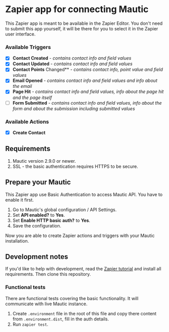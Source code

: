 # Zapier app for connecting Mautic

This Zapier app is meant to be available in the Zapier Editor. You don't need to submit this app yourself, it will be there for you to select it in the Zapier user interface.

### Available Triggers
- [x] **Contact Created** - _contains contact info and field values_
- [x] **Contact Updated** - _contains contact info and field values_
- [x] **Contact Points** Changed** - _contains contact info, point value and field values_
- [x] **Email Opened** - _contains contact info and field values and info about the email_
- [x] **Page Hit** - _contains contact info and field values, info about the page hit and the page itself_
- [ ] **Form Submitted** - _contains contact info and field values, info about the form and about the submission including submitted values_

### Available Actions
- [x] **Create Contact**

## Requirements

1. Mautic version 2.9.0 or newer.
2. SSL - the basic authentication requires HTTPS to be secure.

## Prepare your Mautic

This Zapier app use Basic Authentication to access Mautic API. You have to enable it first.

1. Go to Mautic's global configuration / API Settings.
2. Set __API enabled?__ to __Yes__.
3. Set __Enable HTTP basic auth?__ to __Yes__.
4. Save the configuration.

Now you are able to create Zapier actions and triggers with your Mautic installation.

## Development notes

If you'd like to help with development, read the [Zapier tutorial](https://github.com/zapier/zapier-platform-cli/wiki/Tutorial) and install all requirements. Then clone this repository.

### Functional tests

There are functional tests covering the basic functionality. It will communicate with live Mautic instance.

1. Create `.environment` file in the root of this file and copy there content from `.environment.dist`, fill in the auth details.
2. Run `zapier test`.
